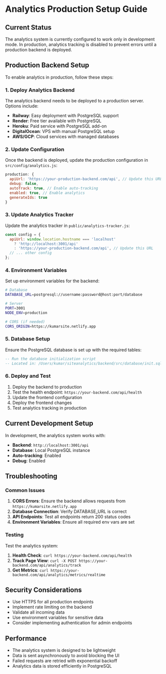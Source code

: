 # Analytics Production Setup Guide

## Current Status

The analytics system is currently configured to work only in development mode. In production, analytics tracking is disabled to prevent errors until a production backend is deployed.

## Production Backend Setup

To enable analytics in production, follow these steps:

### 1. Deploy Analytics Backend

The analytics backend needs to be deployed to a production server. Options include:

- **Railway**: Easy deployment with PostgreSQL support
- **Render**: Free tier available with PostgreSQL
- **Heroku**: Paid service with PostgreSQL add-on
- **DigitalOcean**: VPS with manual PostgreSQL setup
- **AWS/GCP**: Cloud services with managed databases

### 2. Update Configuration

Once the backend is deployed, update the production configuration in `src/config/analytics.js`:

```javascript
production: {
  apiUrl: 'https://your-production-backend.com/api', // Update this URL
  debug: false,
  autoTrack: true, // Enable auto-tracking
  enabled: true, // Enable analytics
  generateIds: true
}
```

### 3. Update Analytics Tracker

Update the analytics tracker in `public/analytics-tracker.js`:

```javascript
const config = {
  apiUrl: window.location.hostname === 'localhost' 
    ? 'http://localhost:3001/api' 
    : 'https://your-production-backend.com/api', // Update this URL
  // ... other config
};
```

### 4. Environment Variables

Set up environment variables for the backend:

```bash
# Database
DATABASE_URL=postgresql://username:password@host:port/database

# Server
PORT=3001
NODE_ENV=production

# CORS (if needed)
CORS_ORIGIN=https://kumarsite.netlify.app
```

### 5. Database Setup

Ensure the PostgreSQL database is set up with the required tables:

```sql
-- Run the database initialization script
-- Located in: /Users/kumar/siteanalytics/backend/src/database/init.sql
```

### 6. Deploy and Test

1. Deploy the backend to production
2. Test the health endpoint: `https://your-backend.com/api/health`
3. Update the frontend configuration
4. Deploy the frontend changes
5. Test analytics tracking in production

## Current Development Setup

In development, the analytics system works with:

- **Backend**: `http://localhost:3001/api`
- **Database**: Local PostgreSQL instance
- **Auto-tracking**: Enabled
- **Debug**: Enabled

## Troubleshooting

### Common Issues

1. **CORS Errors**: Ensure the backend allows requests from `https://kumarsite.netlify.app`
2. **Database Connection**: Verify DATABASE_URL is correct
3. **API Endpoints**: Test all endpoints return 200 status codes
4. **Environment Variables**: Ensure all required env vars are set

### Testing

Test the analytics system:

1. **Health Check**: `curl https://your-backend.com/api/health`
2. **Track Page View**: `curl -X POST https://your-backend.com/api/analytics/track`
3. **Get Metrics**: `curl https://your-backend.com/api/analytics/metrics/realtime`

## Security Considerations

- Use HTTPS for all production endpoints
- Implement rate limiting on the backend
- Validate all incoming data
- Use environment variables for sensitive data
- Consider implementing authentication for admin endpoints

## Performance

- The analytics system is designed to be lightweight
- Data is sent asynchronously to avoid blocking the UI
- Failed requests are retried with exponential backoff
- Analytics data is stored efficiently in PostgreSQL 